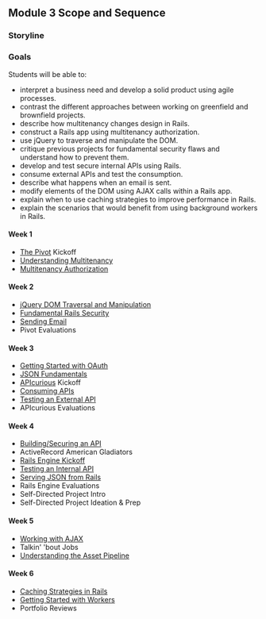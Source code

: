 ## Module 3 Scope and Sequence

### Storyline



### Goals

Students will be able to:

* interpret a business need and develop a solid product using agile processes.
* contrast the different approaches between working on greenfield and brownfield projects.
* describe how multitenancy changes design in Rails.
* construct a Rails app using multitenancy authorization.
* use jQuery to traverse and manipulate the DOM.
* critique previous projects for fundamental security flaws and understand how to prevent them.
* develop and test secure internal APIs using Rails.
* consume external APIs and test the consumption.
* describe what happens when an email is sent.
* modify elements of the DOM using AJAX calls within a Rails app.
* explain when to use caching strategies to improve performance in Rails.
* explain the scenarios that would benefit from using background workers in Rails.

#### Week 1

* [The Pivot](the_pivot.md) Kickoff
* [Understanding Multitenancy](understanding_multitenancy.md)
* [Multitenancy Authorization](multitenancy_authorization.md)

#### Week 2

* [jQuery DOM Traversal and Manipulation](jquery_dom_traversal_and_manipulation.md)
* [Fundamental Rails Security](fundamental_rails_security.md)
* [Sending Email](sending_email.md)
* Pivot Evaluations

#### Week 3

* [Getting Started with OAuth](getting_started_with_oauth.md)
* [JSON Fundamentals](json_fundementals.md)
* [APIcurious](apicurious.md) Kickoff
* [Consuming APIs](consuming_apis.markdown)
* [Testing an External API](testing_against_third_party_apis.md)
* APIcurious Evaluations

#### Week 4

* [Building/Securing an API](testing_against_third_party_apis.md)
* ActiveRecord American Gladiators
* [Rails Engine Kickoff](rails_engine.md)
* [Testing an Internal API](testing_an_internal_api.md)
* [Serving JSON from Rails](serving_json_from_rails.md)
* Rails Engine Evaluations
* Self-Directed Project Intro
* Self-Directed Project Ideation & Prep

#### Week 5

* [Working with AJAX](working_with_ajax.md)
* Talkin' 'bout Jobs
* [Understanding the Asset Pipeline](understanding_the_asset_pipeline.md)

#### Week 6

* [Caching Strategies in Rails](caching_in_rails.md)
* [Getting Started with Workers](introduction_to_background_workers.md)
* Portfolio Reviews
